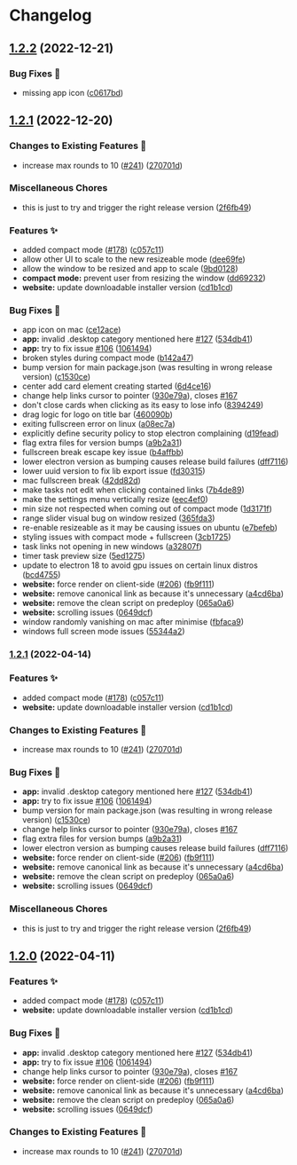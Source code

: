 # Changelog

## [1.2.2](https://github.com/roldanjr/pomatez/compare/v1.2.1...v1.2.2) (2022-12-21)


### Bug Fixes 🐛

* missing app icon ([c0617bd](https://github.com/roldanjr/pomatez/commit/c0617bdee55923aad9da4fc09e1238c966f77958))

## [1.2.1](https://github.com/roldanjr/pomatez/compare/v1.2.1...v1.2.1) (2022-12-20)


### Changes to Existing Features 🔧

* increase max rounds to 10 ([#241](https://github.com/roldanjr/pomatez/issues/241)) ([270701d](https://github.com/roldanjr/pomatez/commit/270701db906ca314a552c8ea629f6ce083424cd8))


### Miscellaneous Chores

* this is just to try and trigger the right release version ([2f6fb49](https://github.com/roldanjr/pomatez/commit/2f6fb49c77694d99cdb0e26a5765688834841cf6))


### Features ✨

* added compact mode ([#178](https://github.com/roldanjr/pomatez/issues/178)) ([c057c11](https://github.com/roldanjr/pomatez/commit/c057c11b88122b8bac90867738b1c4319ad7a8ae))
* allow other UI to scale to the new resizeable mode ([dee69fe](https://github.com/roldanjr/pomatez/commit/dee69fe70020913f407fd8ae0c06698afa81649d))
* allow the window to be resized and app to scale ([9bd0128](https://github.com/roldanjr/pomatez/commit/9bd0128120fccd8e9c6810a50434700f14a4cc17))
* **compact mode:** prevent user from resizing the window ([dd69232](https://github.com/roldanjr/pomatez/commit/dd69232cee804ced9a51566512b196a902453bb4))
* **website:** update downloadable installer version ([cd1b1cd](https://github.com/roldanjr/pomatez/commit/cd1b1cdaccf0ff8d17a1dcff4cd6d2f8f3536bcc))


### Bug Fixes 🐛

* app icon on mac ([ce12ace](https://github.com/roldanjr/pomatez/commit/ce12ace0701f2e4bce298c5b8ae0e9533fb89afd))
* **app:** invalid .desktop category mentioned here [#127](https://github.com/roldanjr/pomatez/issues/127) ([534db41](https://github.com/roldanjr/pomatez/commit/534db4111b1969cec953e9545c0d3f1d724c13c6))
* **app:** try to fix issue [#106](https://github.com/roldanjr/pomatez/issues/106) ([1061494](https://github.com/roldanjr/pomatez/commit/1061494f96dff436564001ae49aac8153687176b))
* broken styles during compact mode ([b142a47](https://github.com/roldanjr/pomatez/commit/b142a47ade65196be406bf78529ce10f723ca012))
* bump version for main package.json (was resulting in wrong release version) ([c1530ce](https://github.com/roldanjr/pomatez/commit/c1530ce20b3e340237c6857a6eac4eba0aead6e9))
* center add card element creating started ([6d4ce16](https://github.com/roldanjr/pomatez/commit/6d4ce16f7160dfd2240d58703c5a37d472d9e34e))
* change help links cursor to pointer ([930e79a](https://github.com/roldanjr/pomatez/commit/930e79aad7fa2fec154a8565c8570499f7b51cf4)), closes [#167](https://github.com/roldanjr/pomatez/issues/167)
* don't close cards when clicking as its easy to lose info ([8394249](https://github.com/roldanjr/pomatez/commit/839424935bdb74446d11c0c11fabba399146b41f))
* drag logic for logo on title bar ([460090b](https://github.com/roldanjr/pomatez/commit/460090b8f015c696fe6cffa6823fffd322ae9a5a))
* exiting fullscreen error on linux ([a08ec7a](https://github.com/roldanjr/pomatez/commit/a08ec7abca7eaba3ed7eeb1bf3e1f5d9ebb5c47a))
* explicitly define security policy to stop electron complaining ([d19fead](https://github.com/roldanjr/pomatez/commit/d19fead0fde4a778afcbb62e92f38544ff01b175))
* flag extra files for version bumps ([a9b2a31](https://github.com/roldanjr/pomatez/commit/a9b2a319f20563b15325a734e3fa167faab81dc2))
* fullscreen break escape key issue ([b4affbb](https://github.com/roldanjr/pomatez/commit/b4affbb3d70421be5383669afd9337c44d763a72))
* lower electron version as bumping causes release build failures ([dff7116](https://github.com/roldanjr/pomatez/commit/dff7116286907b0d80e397661c907856a78ff897))
* lower uuid version to fix lib export issue ([fd30315](https://github.com/roldanjr/pomatez/commit/fd303150b853964e2a4bd425f0104804dc4b5866))
* mac fullscreen break ([42dd82d](https://github.com/roldanjr/pomatez/commit/42dd82d3d37cd71e6e4ff63aafaea39427a6fe1a))
* make tasks not edit when clicking contained links ([7b4de89](https://github.com/roldanjr/pomatez/commit/7b4de89bab6421561bba63fa146dcfd3fdc2a49f))
* make the settings menu vertically resize ([eec4ef0](https://github.com/roldanjr/pomatez/commit/eec4ef0372e1979a856832ce3c0333dbb2c5bc1b))
* min size not respected when coming out of compact mode ([1d3171f](https://github.com/roldanjr/pomatez/commit/1d3171f24b216892fe08da3b266f96948dc5588a))
* range slider visual bug on window resized ([365fda3](https://github.com/roldanjr/pomatez/commit/365fda3e8d116a22c301142dabbd48e6e5ffed26))
* re-enable resizeable as it may be causing issues on ubuntu ([e7befeb](https://github.com/roldanjr/pomatez/commit/e7befeb933119ae616d7a93de22267f98f645d31))
* styling issues with compact mode + fullscreen ([3cb1725](https://github.com/roldanjr/pomatez/commit/3cb1725f201f38fd0b37fe10fed75d5c1e829a92))
* task links not opening in new windows ([a32807f](https://github.com/roldanjr/pomatez/commit/a32807f757315606b3c2c2048f3d85f8a794ad8b))
* timer task preview size ([5ed1275](https://github.com/roldanjr/pomatez/commit/5ed12752f8de3a30694582ea6a24d138b1e721d5))
* update to electron 18 to avoid gpu issues on certain linux distros ([bcd4755](https://github.com/roldanjr/pomatez/commit/bcd475596c689b7d13fd179a54373a1ca3c5ae24))
* **website:** force render on client-side ([#206](https://github.com/roldanjr/pomatez/issues/206)) ([fb9f111](https://github.com/roldanjr/pomatez/commit/fb9f111b65737fc5d6f317704618df819d8cc7f3))
* **website:** remove canonical link as because it's unnecessary ([a4cd6ba](https://github.com/roldanjr/pomatez/commit/a4cd6babcc9ece0854a60423857f1155ba500c0b))
* **website:** remove the clean script on predeploy ([065a0a6](https://github.com/roldanjr/pomatez/commit/065a0a695f6641da731ded84c45dfcb39a54bb5e))
* **website:** scrolling issues ([0649dcf](https://github.com/roldanjr/pomatez/commit/0649dcf92cda2f27d948e7755d9dc01925b54ca6))
* window randomly vanishing on mac after minimise ([fbfaca9](https://github.com/roldanjr/pomatez/commit/fbfaca95a2788a3e4dc02e5d04fe6b18fe572679))
* windows full screen mode issues ([55344a2](https://github.com/roldanjr/pomatez/commit/55344a2c97c7ab064a565cc7973663469aff5ff1))

### [1.2.1](https://github.com/roldanjr/pomatez/compare/root-v1.2.0...root-v1.2.1) (2022-04-14)

### Features ✨

- added compact mode ([#178](https://github.com/roldanjr/pomatez/issues/178)) ([c057c11](https://github.com/roldanjr/pomatez/commit/c057c11b88122b8bac90867738b1c4319ad7a8ae))
- **website:** update downloadable installer version ([cd1b1cd](https://github.com/roldanjr/pomatez/commit/cd1b1cdaccf0ff8d17a1dcff4cd6d2f8f3536bcc))

### Changes to Existing Features 🔧

- increase max rounds to 10 ([#241](https://github.com/roldanjr/pomatez/issues/241)) ([270701d](https://github.com/roldanjr/pomatez/commit/270701db906ca314a552c8ea629f6ce083424cd8))

### Bug Fixes 🐛

- **app:** invalid .desktop category mentioned here [#127](https://github.com/roldanjr/pomatez/issues/127) ([534db41](https://github.com/roldanjr/pomatez/commit/534db4111b1969cec953e9545c0d3f1d724c13c6))
- **app:** try to fix issue [#106](https://github.com/roldanjr/pomatez/issues/106) ([1061494](https://github.com/roldanjr/pomatez/commit/1061494f96dff436564001ae49aac8153687176b))
- bump version for main package.json (was resulting in wrong release version) ([c1530ce](https://github.com/roldanjr/pomatez/commit/c1530ce20b3e340237c6857a6eac4eba0aead6e9))
- change help links cursor to pointer ([930e79a](https://github.com/roldanjr/pomatez/commit/930e79aad7fa2fec154a8565c8570499f7b51cf4)), closes [#167](https://github.com/roldanjr/pomatez/issues/167)
- flag extra files for version bumps ([a9b2a31](https://github.com/roldanjr/pomatez/commit/a9b2a319f20563b15325a734e3fa167faab81dc2))
- lower electron version as bumping causes release build failures ([dff7116](https://github.com/roldanjr/pomatez/commit/dff7116286907b0d80e397661c907856a78ff897))
- **website:** force render on client-side ([#206](https://github.com/roldanjr/pomatez/issues/206)) ([fb9f111](https://github.com/roldanjr/pomatez/commit/fb9f111b65737fc5d6f317704618df819d8cc7f3))
- **website:** remove canonical link as because it's unnecessary ([a4cd6ba](https://github.com/roldanjr/pomatez/commit/a4cd6babcc9ece0854a60423857f1155ba500c0b))
- **website:** remove the clean script on predeploy ([065a0a6](https://github.com/roldanjr/pomatez/commit/065a0a695f6641da731ded84c45dfcb39a54bb5e))
- **website:** scrolling issues ([0649dcf](https://github.com/roldanjr/pomatez/commit/0649dcf92cda2f27d948e7755d9dc01925b54ca6))

### Miscellaneous Chores

- this is just to try and trigger the right release version ([2f6fb49](https://github.com/roldanjr/pomatez/commit/2f6fb49c77694d99cdb0e26a5765688834841cf6))

## [1.2.0](https://github.com/roldanjr/pomatez/compare/root-v1.1.0...root-v1.2.0) (2022-04-11)

### Features ✨

- added compact mode ([#178](https://github.com/roldanjr/pomatez/issues/178)) ([c057c11](https://github.com/roldanjr/pomatez/commit/c057c11b88122b8bac90867738b1c4319ad7a8ae))
- **website:** update downloadable installer version ([cd1b1cd](https://github.com/roldanjr/pomatez/commit/cd1b1cdaccf0ff8d17a1dcff4cd6d2f8f3536bcc))

### Bug Fixes 🐛

- **app:** invalid .desktop category mentioned here [#127](https://github.com/roldanjr/pomatez/issues/127) ([534db41](https://github.com/roldanjr/pomatez/commit/534db4111b1969cec953e9545c0d3f1d724c13c6))
- **app:** try to fix issue [#106](https://github.com/roldanjr/pomatez/issues/106) ([1061494](https://github.com/roldanjr/pomatez/commit/1061494f96dff436564001ae49aac8153687176b))
- change help links cursor to pointer ([930e79a](https://github.com/roldanjr/pomatez/commit/930e79aad7fa2fec154a8565c8570499f7b51cf4)), closes [#167](https://github.com/roldanjr/pomatez/issues/167)
- **website:** force render on client-side ([#206](https://github.com/roldanjr/pomatez/issues/206)) ([fb9f111](https://github.com/roldanjr/pomatez/commit/fb9f111b65737fc5d6f317704618df819d8cc7f3))
- **website:** remove canonical link as because it's unnecessary ([a4cd6ba](https://github.com/roldanjr/pomatez/commit/a4cd6babcc9ece0854a60423857f1155ba500c0b))
- **website:** remove the clean script on predeploy ([065a0a6](https://github.com/roldanjr/pomatez/commit/065a0a695f6641da731ded84c45dfcb39a54bb5e))
- **website:** scrolling issues ([0649dcf](https://github.com/roldanjr/pomatez/commit/0649dcf92cda2f27d948e7755d9dc01925b54ca6))

### Changes to Existing Features 🔧

- increase max rounds to 10 ([#241](https://github.com/roldanjr/pomatez/issues/241)) ([270701d](https://github.com/roldanjr/pomatez/commit/270701db906ca314a552c8ea629f6ce083424cd8))
